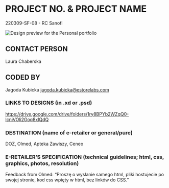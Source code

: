 # PROJECT NO. & PROJECT NAME
220309-SF-08 - RC Sanofi 


![Design preview for the Personal portfolio](./screenshot/effulgent-vacherin-5a6739.netlify.app_.png)

## CONTACT PERSON
Laura Chaberska

## CODED BY 

Jagoda Kubicka
jagoda.kubicka@estorelabs.com

### LINKS TO DESIGNS (in .xd or .psd)
https://drive.google.com/drive/folders/1ry8BPYb2WZqQ0-lcniVOli2Goq8xlQdQ


### DESTINATION (name of e-retailer or general/pure)
DOZ, Olmed, Apteka Zawiszy, Ceneo

### E-RETAILER’S SPECIFICATION (technical guidelines; html, css, graphics, photos, resolution)
Feedback from Olmed: “Proszę o wysłanie samego html, pliki hostujecie po swojej stronie, kod css wpięty w html, bez linków do CSS.”


